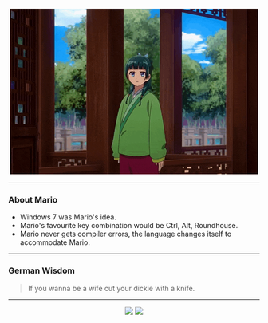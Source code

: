 <p align="center">
  <img src="assets/maomao.gif" />
</p>

---

### About Mario
- Windows 7 was Mario's idea.
- Mario's favourite key combination would be Ctrl, Alt, Roundhouse.
- Mario never gets compiler errors, the language changes itself to accommodate Mario.

---

### German Wisdom
> If you wanna be a wife cut your dickie with a knife.

---

<p align="center">
  <a>
    <img height="180em" src="https://github-readme-stats-eight-theta.vercel.app/api?username=Torfkopp&show_icons=true&theme=dark&include_all_commits=true&count_private=true"/>
  </a>
  <a href="https://github.com/Torfkopp?tab=repositories">
    <img height="180em" src="https://github-readme-stats-eight-theta.vercel.app/api/top-langs/?username=torfkopp&layout=compact&theme=dark&langs_count=8&hide=java"/>
  </a>
</p>

